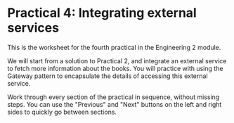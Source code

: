 # Practical 4: Integrating external services

This is the worksheet for the fourth practical in the Engineering 2 module.

We will start from a solution to Practical 2, and integrate an external service to fetch more information about the books.
You will practice with using the Gateway pattern to encapsulate the details of accessing this external service.

Work through every section of the practical in sequence, without missing steps. You can use the "Previous" and "Next" buttons on the left and right sides to quickly go between sections.